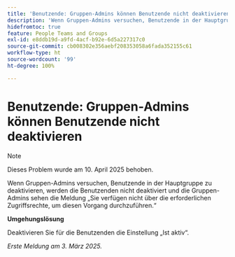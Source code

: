 ```yaml
---
title: 'Benutzende: Gruppen-Admins können Benutzende nicht deaktivieren'
description: 'Wenn Gruppen-Admins versuchen, Benutzende in der Hauptgruppe zu deaktivieren, werden die Benutzenden nicht deaktiviert und die Gruppen-Admins sehen die Meldung „Sie verfügen nicht über die erforderlichen Zugriffsrechte, um diesen Vorgang durchzuführen.“ '
hidefromtoc: true
feature: People Teams and Groups
exl-id: e8ddb19d-a9fd-4acf-b92e-6d5a227317c0
source-git-commit: cb008302e356aebf208353058a6fada352155c61
workflow-type: ht
source-wordcount: '99'
ht-degree: 100%

---
```


# Benutzende: Gruppen-Admins können Benutzende nicht deaktivieren

>[!NOTE]
>
>Dieses Problem wurde am 10. April 2025 behoben.

Wenn Gruppen-Admins versuchen, Benutzende in der Hauptgruppe zu deaktivieren, werden die Benutzenden nicht deaktiviert und die Gruppen-Admins sehen die Meldung „Sie verfügen nicht über die erforderlichen Zugriffsrechte, um diesen Vorgang durchzuführen.“

**Umgehungslösung**

Deaktivieren Sie für die Benutzenden die Einstellung „Ist aktiv“.

_Erste Meldung am 3. März 2025._

